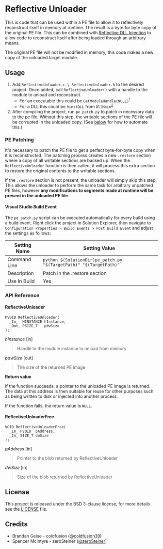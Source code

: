 # Reflective Unloader
This is code that can be used within a PE file to allow it to reflectively
reconstruct itself in memory at runtime. The result is a byte for byte copy of
the original PE file. This can be combined with [Reflective DLL Injection][1] to
allow code to reconstruct itself after being loaded through an arbitrary means.

The original PE file will not be modified in memory, this code makes a new copy
of the unloaded target module.

## Usage

1. Add `ReflectiveUnloader.c \ ReflectiveUnloader.h` to the desired project.
   Once added, call `ReflectiveUnloader()` with a handle to the module to unload
   and reconstruct.
   * For an executable this could be `GetModuleHandle(NULL)`<sup>[1][2]</sup>
   * For a DLL this could be `hinstDLL` from `DllMain`<sup>[2][3]</sup>
1. After compiling the project, run `pe_patch.py` to patch in necessary data to
   the pe file. Without this step, the writable sections of the PE file will be
   corrupted in the unloaded copy. (See [below](#visual-studio-build-event) for
   how to automate this.)

### PE Patching
It's necessary to patch the PE file to get a perfect byte-for-byte copy when it
is reconstructed. The patching process creates a new `.restore` section where a
copy of all writable sections are backed up. When the `ReflectiveUnloader`
function is then called, it will process this extra section to restore the
original contents to the writable sections.

If the `.restore` section is not present, the unloader will simply skip this
step. This allows the unloader to perform the same task for arbitrary unpatched
PE files, however **any modifications to segments made at runtime will be present
in the unloaded PE file**.

#### Visual Studio Build Event
The `pe_patch.py` script can be executed automatically for every build using a
build event. Right click the project in Solution Explorer, then navigate to
`Configuration Properties > Build Events > Post Build Event` and adjust the
settings as follows:

| Setting Name | Setting Value                                                      |
|--------------|--------------------------------------------------------------------|
| Command Line | `python $(SolutionDir)pe_patch.py "$(TargetPath)" "$(TargetPath)"` |
| Description  | Patch in the .restore section                                      |
| Use In Build | Yes                                                                |

### API Reference
#### ReflectiveUnloader
```
PVOID ReflectiveUnloader(
  _In_  HINSTANCE hInstance,
  _Out_ PSIZE_T   pdwSize
);
```
*hInstance* \[in\]
> Handle to the module instance to unload from memory

*pdwSize* \[out\]
> The size of the returned PE image

**Return value**

If the function succeeds, a pointer to the unloaded PE image is returned. The
data at this address is then suitable for reuse for other purposes such as being
written to disk or injected into another process.

If the function fails, the return value is `NULL`.

#### ReflectiveUnloaderFree
```
VOID ReflectiveUnloaderFree(
  _In_ PVOID  pAddress,
  _In_ SIZE_T dwSize
);
```
*pAddress* \[in\]
> Pointer to the blob returned by ReflectiveUnloader

*dwSize* \[in\]
> Size of the blob returned by ReflectiveUnloader

## License
This project is released under the BSD 3-clause license, for more details see
the [LICENSE][license-url] file.

## Credits

 - Brandan Geise - coldfusion ([@coldfusion39](https://twitter.com/coldfusion39))
 - Spencer McIntyre - zeroSteiner ([@zeroSteiner](https://twitter.com/zeroSteiner))

[1]: https://github.com/stephenfewer/ReflectiveDLLInjection
[2]: https://msdn.microsoft.com/en-us/library/windows/desktop/ms683199(v=vs.85).aspx
[3]: https://msdn.microsoft.com/en-us/library/windows/desktop/ms682583(v=vs.85).aspx
[license-url]: https://github.com/zeroSteiner/reflective-unloader/blob/master/LICENSE
